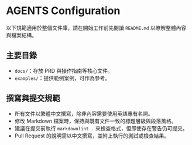 # AGENTS Configuration

以下規範適用於整個文件庫，請在開始工作前先閱讀 `README.md` 以瞭解整體內容與檔案結構。

## 主要目錄
- `docs/`：存放 PRD 與操作指南等核心文件。
- `examples/`：提供範例案例，可作為參考。

## 撰寫與提交規範
- 所有文件以繁體中文撰寫，除非內容需要使用英語專有名詞。
- 修改 Markdown 檔案時，保持與既有文件一致的標題層級與段落風格。
- 建議在提交前執行 `markdownlint .` 來檢查格式，但即使存在警告仍可提交。
- Pull Request 的說明需以中文撰寫，並附上執行的測試或檢查結果。

